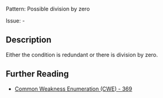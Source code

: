 Pattern: Possible division by zero

Issue: -

## Description

Either the condition is redundant or there is division by zero.

## Further Reading

* [Common Weakness Enumeration (CWE) - 369](https://cwe.mitre.org/data/definitions/369.html)